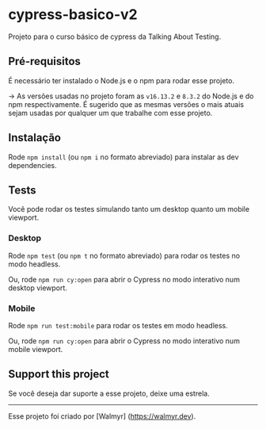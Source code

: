 #  cypress-basico-v2

Projeto para o curso básico de cypress da Talking About Testing.

## Pré-requisitos

É necessário ter instalado o Node.js e o npm para rodar esse projeto.

-> As versões usadas no projeto foram as `v16.13.2` e `8.3.2` do Node.js e do npm respectivamente. É sugerido que as mesmas versões o mais atuais sejam usadas por qualquer um que trabalhe com esse projeto.

##  Instalação

Rode `npm install` (ou `npm i` no formato abreviado) para instalar as dev dependencies.

##  Tests

Você pode rodar os testes simulando tanto um desktop quanto um mobile viewport.

###  Desktop

Rode `npm test` (ou `npm t` no formato abreviado) para rodar os testes no modo headless.

Ou, rode `npm run cy:open` para abrir o Cypress no modo interativo num desktop viewport.

###  Mobile

Rode `npm run test:mobile` para rodar os testes em modo headless.

Ou, rode `npm run cy:open` para abrir o Cypress no modo interativo num mobile viewport.

##  Support this project

Se você deseja dar suporte a esse projeto, deixe uma estrela.

_____

Esse projeto foi criado por [Walmyr] (https://walmyr.dev).